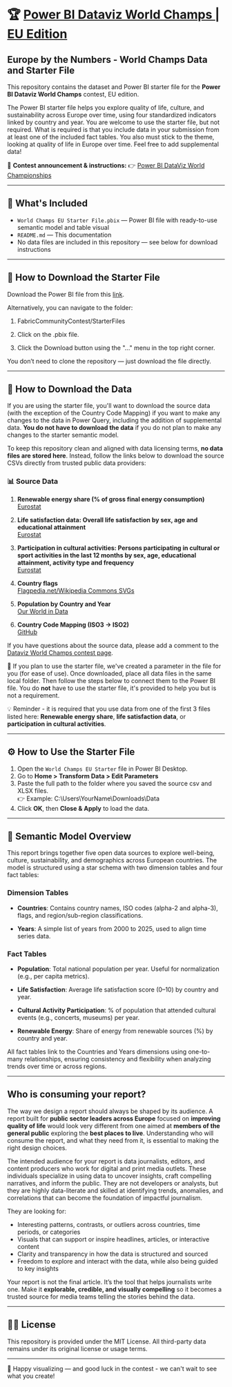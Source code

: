 # 🏆 [Power BI Dataviz World Champs | EU Edition](https://aka.ms/WorldChampsEU)

## Europe by the Numbers - World Champs Data and Starter File

This repository contains the dataset and Power BI starter file for the **Power BI Dataviz World Champs** contest, EU edition. 

The Power BI starter file helps you explore quality of life, culture, and sustainability across Europe over time, using four standardized indicators linked by country and year. You are welcome to use the starter file, but not required. What is required is that you include data in your submission from at least one of the included fact tables. You also must stick to the theme, looking at quality of life in Europe over time. Feel free to add supplemental data!

🔗 **Contest announcement & instructions:**  👉 [Power BI DataViz World Championships](https://aka.ms/WorldChampsEU)

---

## 📁 What's Included

- `World Champs EU Starter File.pbix` — Power BI file with ready-to-use semantic model and table visual
- `README.md` — This documentation
- No data files are included in this repository — see below for download instructions

---

## 🔽 How to Download the Starter File

Download the Power BI file from this [link](https://github.com/shannonlindsay/FabricCommunityContests/raw/refs/heads/main/StarterFiles/World%20Champs%20EU%20Starter%20File.pbix).

Alternatively, you can navigate to the folder:

1. FabricCommunityContest/StarterFiles

1. Click on the .pbix file.

1. Click the Download button using the "..." menu in the top right corner.

You don’t need to clone the repository — just download the file directly.

---

## 🔽 How to Download the Data

If you are using the starter file, you'll want to download the source data (with the exception of the Country Code Mapping) if you want to make any changes to the data in Power Query, including the addition of supplemental data. **You do not have to download the data** if you do not plan to make any changes to the starter semantic model. 

To keep this repository clean and aligned with data licensing terms, **no data files are stored here**. Instead, follow the links below to download the source CSVs directly from trusted public data providers:

### 📊 Source Data

1. **Renewable energy share (% of gross final energy consumption)** <br>
      [Eurostat](https://db.nomics.world/Eurostat/nrg_ind_ren)

1. **Life satisfaction data: Overall life satisfaction by sex, age and educational attainment** <br>
      [Eurostat](https://ec.europa.eu/eurostat/databrowser/bookmark/74e5d311-1b68-4b8b-9269-15f35206d404)

1. **Participation in cultural activities: Persons participating in cultural or sport activities in the last 12 months by sex, age, educational attainment, activity type and frequency** <br>
      [Eurostat](https://ec.europa.eu/eurostat/databrowser/view/ilc_scp03/default/table)

1. **Country flags** <br>
      [Flagpedia.net/Wikipedia Commons SVGs](https://flagcdn.com)

1. **Population by Country and Year**  <br>
      [Our World in Data](https://ourworldindata.org/grapher/population)

1. **Country Code Mapping (ISO3 → ISO2)**  
      [GitHub](https://raw.githubusercontent.com/lukes/ISO-3166-Countries-with-Regional-Codes/refs/heads/master/all/all.csv)

If you have questions about the source data, please add a comment to the [Dataviz World Champs contest page](https://aka.ms/WorldChampsEU).

📁 If you plan to use the starter file, we've created a parameter in the file for you (for ease of use). Once downloaded, place all data files in the same local folder. Then follow the steps below to connect them to the Power BI file. You do **not** have to use the starter file, it's provided to help you but is not a requirement.

💡 Reminder - it is required that you use data from one of the first 3 files listed here: **Renewable energy share**, **life satisfaction data**, or **participation in cultural activities**.

---

## ⚙️ How to Use the Starter File

1. Open the `World Champs EU Starter` file in Power BI Desktop.
2. Go to **Home > Transform Data > Edit Parameters**
3. Paste the full path to the folder where you saved the source csv and XLSX files.  
   👉 Example: C:\Users\YourName\Downloads\Data
4. Click **OK**, then **Close & Apply** to load the data.

---

## 🧠 Semantic Model Overview

This report brings together five open data sources to explore well-being, culture, sustainability, and demographics across European countries. The model is structured using a star schema with two dimension tables and four fact tables:

### Dimension Tables

- **Countries**: Contains country names, ISO codes (alpha-2 and alpha-3), flags, and region/sub-region classifications.

- **Years**: A simple list of years from 2000 to 2025, used to align time series data.

### Fact Tables

- **Population**: Total national population per year. Useful for normalization (e.g., per capita metrics).

- **Life Satisfaction**: Average life satisfaction score (0–10) by country and year.

- **Cultural Activity Participation**: % of population that attended cultural events (e.g., concerts, museums) per year.

- **Renewable Energy**: Share of energy from renewable sources (%) by country and year.

All fact tables link to the Countries and Years dimensions using one-to-many relationships, ensuring consistency and flexibility when analyzing trends over time or across regions.

---

## Who is consuming your report?

The way we design a report should always be shaped by its audience. A report built for **public sector leaders across Europe** focused on **improving quality of life** would look very different from one aimed at **members of the general public** exploring the **best places to live**. Understanding who will consume the report, and what they need from it, is essential to making the right design choices.

The intended audience for your report is data journalists, editors, and content producers who work for digital and print media outlets. These individuals specialize in using data to uncover insights, craft compelling narratives, and inform the public. They are not developers or analysts, but they are highly data-literate and skilled at identifying trends, anomalies, and correlations that can become the foundation of impactful journalism.

They are looking for:

- Interesting patterns, contrasts, or outliers across countries, time periods, or categories
- Visuals that can support or inspire headlines, articles, or interactive content
- Clarity and transparency in how the data is structured and sourced
- Freedom to explore and interact with the data, while also being guided to key insights

Your report is not the final article. It’s the tool that helps journalists write one. Make it **explorable, credible, and visually compelling** so it becomes a trusted source for media teams telling the stories behind the data.

---

## 🧑‍💻 License

This repository is provided under the MIT License. All third-party data remains under its original license or usage terms.

---

🎉 Happy visualizing — and good luck in the contest - we can't wait to see what you create!
